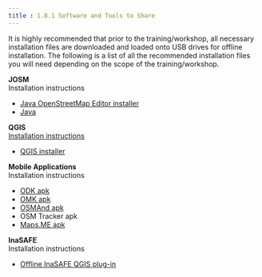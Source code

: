 ```yaml
---
title : 1.8.1 Software and Tools to Share
---
```

It is highly recommended that prior to the training/workshop, all necessary installation files are downloaded and loaded onto USB drives for offline installation. The following is a list of all the recommended installation files you will need depending on the scope of the training/workshop. 

**JOSM**
<br> Installation instructions
* [Java OpenStreetMap Editor installer](https://josm.openstreetmap.de/)
* [Java](https://java.com/en/download/)

**QGIS**
<br> [Installation instructions](7.1.1-Installing-QGIS) 
* [QGIS installer](https://qgis.org/en/site/forusers/download.html)

**Mobile Applications**
<br> Installation instructions
* [ODK apk](https://github.com/opendatakit/collect/releases/tag/v1.16.1) 
* [OMK apk](https://github.com/posm/OpenMapKitAndroid/releases)
* [OSMAnd apk](http://osmand.net/downloads)
* OSM Tracker apk
* [Maps.ME apk](https://maps.me/download/)

**InaSAFE**
<br> Installation instructions
* [Offline InaSAFE QGIS plug-in](http://docs.inasafe.org/en/user-docs/install.html)